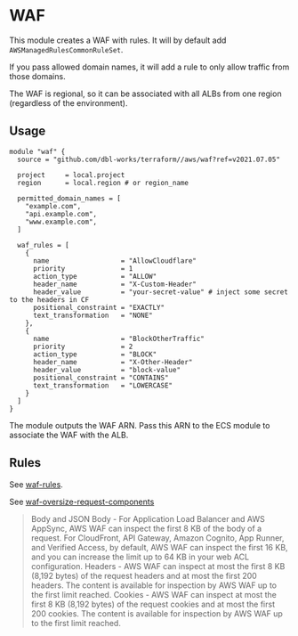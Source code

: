 # WAF

This module creates a WAF with rules. It will by default add `AWSManagedRulesCommonRuleSet`.

If you pass allowed domain names, it will add a rule to only allow traffic from those domains.

The WAF is regional, so it can be associated with all ALBs from one region (regardless of the environment).

## Usage

```hcl
module "waf" {
  source = "github.com/dbl-works/terraform//aws/waf?ref=v2021.07.05"

  project     = local.project
  region      = local.region # or region_name

  permitted_domain_names = [
    "example.com",
    "api.example.com",
    "www.example.com",
  ]

  waf_rules = [
    {
      name                  = "AllowCloudflare"
      priority              = 1
      action_type           = "ALLOW"
      header_name           = "X-Custom-Header"
      header_value          = "your-secret-value" # inject some secret to the headers in CF
      positional_constraint = "EXACTLY"
      text_transformation   = "NONE"
    },
    {
      name                  = "BlockOtherTraffic"
      priority              = 2
      action_type           = "BLOCK"
      header_name           = "X-Other-Header"
      header_value          = "block-value"
      positional_constraint = "CONTAINS"
      text_transformation   = "LOWERCASE"
    }
  ]
}
```

The module outputs the WAF ARN. Pass this ARN to the ECS module to associate the WAF with the ALB.

## Rules

See [waf-rules](https://docs.aws.amazon.com/waf/latest/developerguide/waf-rules.html).

See [waf-oversize-request-components](https://docs.aws.amazon.com/waf/latest/developerguide/waf-oversize-request-components.html)

> Body and JSON Body - For Application Load Balancer and AWS AppSync, AWS WAF can inspect the first 8 KB of the body of a request. For CloudFront, API Gateway, Amazon Cognito, App Runner, and Verified Access, by default, AWS WAF can inspect the first 16 KB, and you can increase the limit up to 64 KB in your web ACL configuration.
> Headers - AWS WAF can inspect at most the first 8 KB (8,192 bytes) of the request headers and at most the first 200 headers. The content is available for inspection by AWS WAF up to the first limit reached.
> Cookies - AWS WAF can inspect at most the first 8 KB (8,192 bytes) of the request cookies and at most the first 200 cookies. The content is available for inspection by AWS WAF up to the first limit reached.
